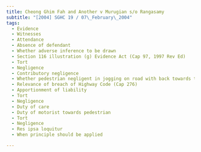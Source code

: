 ```yaml
---
title: Cheong Ghim Fah and Another v Murugian s/o Rangasamy 
subtitle: "[2004] SGHC 19 / 07\_February\_2004"
tags:
  - Evidence
  - Witnesses
  - Attendance
  - Absence of defendant
  - Whether adverse inference to be drawn
  - Section 116 illustration (g) Evidence Act (Cap 97, 1997 Rev Ed)
  - Tort
  - Negligence
  - Contributory negligence
  - Whether pedestrian negligent in jogging on road with back towards traffic
  - Relevance of breach of Highway Code (Cap 276)
  - Apportionment of liability
  - Tort
  - Negligence
  - Duty of care
  - Duty of motorist towards pedestrian
  - Tort
  - Negligence
  - Res ipsa loquitur
  - When principle should be applied

---
```


